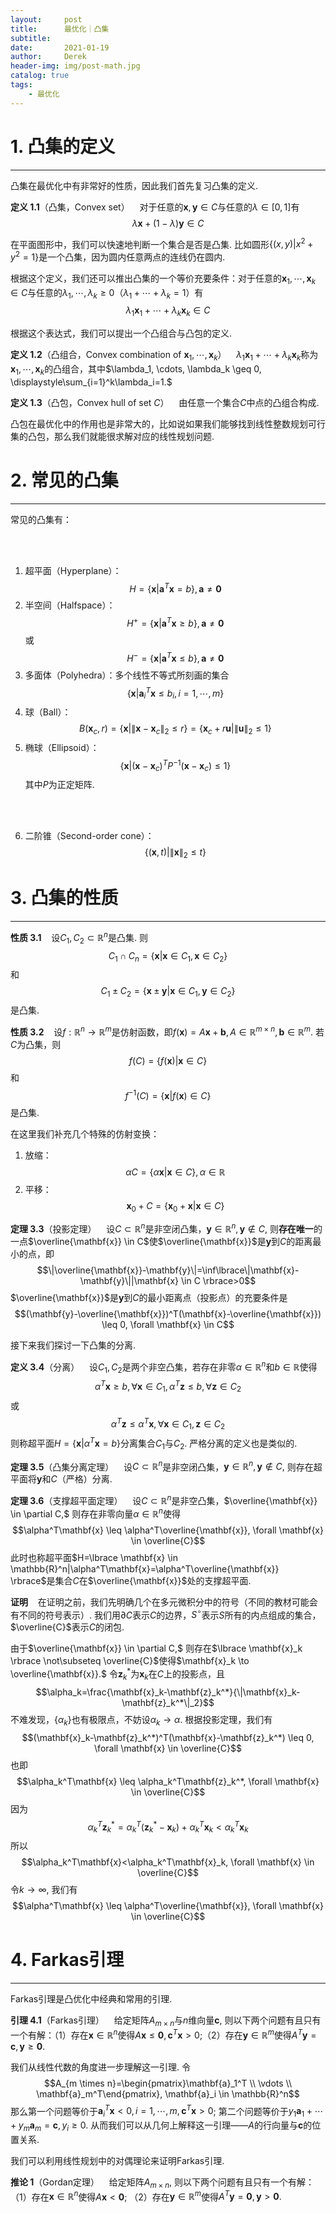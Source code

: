 ```yaml
---
layout:     post
title:      最优化｜凸集
subtitle:   
date:       2021-01-19
author:     Derek
header-img: img/post-math.jpg
catalog: true
tags:
    - 最优化
---
```


# 1. 凸集的定义
***

凸集在最优化中有非常好的性质，因此我们首先复习凸集的定义.

<b>定义 1.1</b>（凸集，Convex set）&nbsp;&nbsp;&nbsp; 对于任意的$\mathbf{x}, \mathbf{y} \in C$与任意的$\lambda \in [0, 1]$有$$\lambda \mathbf{x}+(1-\lambda)\mathbf{y} \in C$$

在平面图形中，我们可以快速地判断一个集合是否是凸集. 比如圆形$\lbrace (x, y)|x^2+y^2=1 \rbrace$是一个凸集，因为圆内任意两点的连线仍在圆内.

根据这个定义，我们还可以推出凸集的一个等价充要条件：对于任意的$\mathbf{x}_1, \cdots, \mathbf{x}_k \in C$与任意的$\lambda_1, \cdots, \lambda_k \geq 0$（$\lambda_1+\cdots+\lambda_k=1$）有$$\lambda_1\mathbf{x}_1+\cdots+\lambda_k\mathbf{x}_k \in C$$

根据这个表达式，我们可以提出一个凸组合与凸包的定义.

<body>

<p>

<b>定义 1.2</b>（凸组合，Convex combination of $\mathbf{x}_1, \cdots, \mathbf{x}_k$）&nbsp;&nbsp;&nbsp; $\lambda_1\mathbf{x}_1+\cdots+\lambda_k\mathbf{x}_k$称为$\mathbf{x}_1, \cdots, \mathbf{x}_k$的凸组合，其中$\lambda_1, \cdots, \lambda_k \geq 0, \displaystyle\sum_{i=1}^k\lambda_i=1.$

</p>

</body>

<b>定义 1.3</b>（凸包，Convex hull of set $C$）&nbsp;&nbsp;&nbsp; 由任意一个集合$C$中点的凸组合构成.

凸包在最优化中的作用也是非常大的，比如说如果我们能够找到线性整数规划可行集的凸包，那么我们就能很求解对应的线性规划问题.

# 2. 常见的凸集

***

<body>

<p>

常见的凸集有：

<br>

<br>

1. 超平面（Hyperplane）：$$H=\lbrace \mathbf{x}|\mathbf{a}^T\mathbf{x}=b \rbrace, \mathbf{a} \neq \mathbf{0}$$
2. 半空间（Halfspace）：$$H^+=\lbrace \mathbf{x}|\mathbf{a}^T\mathbf{x} \geq b \rbrace, \mathbf{a} \neq \mathbf{0}$$或$$H^-=\lbrace \mathbf{x}|\mathbf{a}^T\mathbf{x} \leq b \rbrace, \mathbf{a} \neq \mathbf{0}$$
3. 多面体（Polyhedra）：多个线性不等式所刻画的集合$$\lbrace \mathbf{x}|\mathbf{a}_i^T\mathbf{x} \leq b_i, i=1, \cdots, m \rbrace$$
4. 球（Ball）：$$B(\mathbf{x}_c, r)=\lbrace \mathbf{x}| \|\mathbf{x}-\mathbf{x}_c\|_2 \leq r \rbrace=\lbrace \mathbf{x}_c+r\mathbf{u}| \|\mathbf{u}\|_2 \leq 1 \rbrace$$
5. 椭球（Ellipsoid）：$$\lbrace \mathbf{x}|(\mathbf{x}-\mathbf{x}_c)^TP^{-1}(\mathbf{x}-\mathbf{x}_c) \leq 1 \rbrace$$其中$P$为正定矩阵.

<br>

<br>

6. 二阶锥（Second-order cone）：$$\lbrace (\mathbf{x}, t)|\|\mathbf{x}\|_2 \leq t \rbrace$$

</p>

</body>

# 3. 凸集的性质

***

<b>性质 3.1</b>&nbsp;&nbsp;&nbsp; 设$C_1, C_2 \subset \mathbb{R}^n$是凸集. 则$$C_1 \cap C_n=\lbrace \mathbf{x}|\mathbf{x} \in C_1, \mathbf{x} \in C_2 \rbrace$$和$$C_1 \pm C_2=\lbrace \mathbf{x} \pm \mathbf{y}|\mathbf{x} \in C_1, \mathbf{y} \in C_2 \rbrace$$是凸集.

<b>性质 3.2</b>&nbsp;&nbsp;&nbsp; 设$f: \mathbb{R}^n \to \mathbb{R}^m$是仿射函数，即$f(\mathbf{x})=A\mathbf{x}+\mathbf{b}, A \in \mathbb{R}^{m \times n}, \mathbf{b} \in \mathbb{R}^m.$ 若$C$为凸集，则$$f(C)=\lbrace f(\mathbf{x})|\mathbf{x} \in C \rbrace$$和$$f^{-1}(C)=\lbrace \mathbf{x}|f(\mathbf{x}) \in C \rbrace$$是凸集.

在这里我们补充几个特殊的仿射变换：

1. 放缩：$$\alpha C=\lbrace \alpha\mathbf{x}|\mathbf{x} \in C \rbrace, \alpha \in \mathbb{R}$$
2. 平移：$$\mathbf{x}_0+C=\lbrace\mathbf{x}_0+\mathbf{x}|\mathbf{x} \in C\rbrace$$

<body>

<p>

<b>定理 3.3</b>（投影定理）&nbsp;&nbsp;&nbsp; 设$C \subset \mathbb{R}^n$是非空闭凸集，$\mathbf{y} \in \mathbb{R}^n, \mathbf{y} \notin C,$ 则<b>存在唯一</b>的一点$\overline{\mathbf{x}} \in C$使$\overline{\mathbf{x}}$是$\mathbf{y}$到$C$的距离最小的点，即$$\|\overline{\mathbf{x}}-\mathbf{y}\|=\inf\lbrace\|\mathbf{x}-\mathbf{y}\||\mathbf{x} \in C \rbrace>0$$$\overline{\mathbf{x}}$是$\mathbf{y}$到$C$的最小距离点（投影点）的充要条件是$$(\mathbf{y}-\overline{\mathbf{x}})^T(\mathbf{x}-\overline{\mathbf{x}}) \leq 0, \forall \mathbf{x} \in C$$

</p>

</body>

接下来我们探讨一下凸集的分离.

<b>定义 3.4</b>（分离）&nbsp;&nbsp;&nbsp; 设$C_1, C_2$是两个非空凸集，若存在非零$\alpha \in \mathbb{R}^n$和$b \in \mathbb{R}$使得$$\alpha^T\mathbf{x} \geq b, \forall \mathbf{x} \in C_1, \alpha^T\mathbf{z} \leq b, \forall \mathbf{z} \in C_2$$或$$\alpha^T\mathbf{z} \leq \alpha^T\mathbf{x}, \forall \mathbf{x} \in C_1, \mathbf{z} \in C_2$$则称超平面$H=\lbrace \mathbf{x}|\alpha^T\mathbf{x}=b \rbrace$分离集合$C_1$与$C_2.$ 严格分离的定义也是类似的.

<b>定理 3.5</b>（凸集分离定理）&nbsp;&nbsp;&nbsp; 设$C \subset \mathbb{R}^n$是非空闭凸集，$\mathbf{y}\in\mathbb{R}^n, \mathbf{y}\notin C,$ 则存在超平面将$\mathbf{y}$和$C$（严格）分离.

<b>定理 3.6</b>（支撑超平面定理）&nbsp;&nbsp;&nbsp; 设$C \subset \mathbb{R}^n$是非空凸集，$\overline{\mathbf{x}} \in \partial C,$ 则存在非零向量$\alpha \in \mathbb{R}^n$使得$$\alpha^T\mathbf{x} \leq \alpha^T\overline{\mathbf{x}}, \forall \mathbf{x} \in \overline{C}$$此时也称超平面$H=\lbrace \mathbf{x} \in \mathbb{R}^n|\alpha^T\mathbf{x}=\alpha^T\overline{\mathbf{x}} \rbrace$是集合$C$在$\overline{\mathbf{x}}$处的支撑超平面.

<b>证明</b>&nbsp;&nbsp;&nbsp; 在证明之前，我们先明确几个在多元微积分中的符号（不同的教材可能会有不同的符号表示）. 我们用$\partial C$表示$C$的边界，$S^\circ$表示$S$所有的内点组成的集合，$\overline{C}$表示$C$的闭包.

<body>

<p>

由于$\overline{\mathbf{x}} \in \partial C,$ 则存在$\lbrace \mathbf{x}_k \rbrace \not\subseteq \overline{C}$使得$\mathbf{x}_k \to \overline{\mathbf{x}}.$ 令$\mathbf{z}_k^*$为$\mathbf{x}_k$在$C$上的投影点，且$$\alpha_k=\frac{\mathbf{x}_k-\mathbf{z}_k^*}{\|\mathbf{x}_k-\mathbf{z}_k^*\|_2}$$不难发现，$\lbrace \alpha_k \rbrace$也有极限点，不妨设$\alpha_k \to \alpha.$ 根据投影定理，我们有$$(\mathbf{x}_k-\mathbf{z}_k^*)^T(\mathbf{x}-\mathbf{z}_k^*) \leq 0, \forall \mathbf{x} \in \overline{C}$$也即$$\alpha_k^T\mathbf{x} \leq \alpha_k^T\mathbf{z}_k^*, \forall \mathbf{x} \in \overline{C}$$因为$$\alpha_k^T\mathbf{z}_k^*=\alpha_k^T(\mathbf{z}_k^*-\mathbf{x}_k)+\alpha_k^T\mathbf{x}_k<\alpha_k^T\mathbf{x}_k$$所以$$\alpha_k^T\mathbf{x}<\alpha_k^T\mathbf{x}_k, \forall \mathbf{x} \in \overline{C}$$令$k \to \infty,$ 我们有$$\alpha^T\mathbf{x} \leq \alpha^T\overline{\mathbf{x}}, \forall \mathbf{x} \in \overline{C}$$

</p>

</body>

# 4. Farkas引理

***

Farkas引理是凸优化中经典和常用的引理.

<b>引理 4.1</b>（Farkas引理）&nbsp;&nbsp;&nbsp; 给定矩阵$A_{m \times n}$与$n$维向量$\mathbf{c},$ 则以下两个问题有且只有一个有解：（1）存在$\mathbf{x} \in \mathbb{R}^n$使得$A\mathbf{x} \leq \mathbf{0}, \mathbf{c}^T\mathbf{x}>0$;（2）存在$\mathbf{y} \in \mathbb{R}^m$使得$A^T\mathbf{y}=\mathbf{c}, \mathbf{y} \geq \mathbf{0}.$

<body>

<p>

我们从线性代数的角度进一步理解这一引理. 令$$A_{m \times n}=\begin{pmatrix}\mathbf{a}_1^T \\ \vdots \\ \mathbf{a}_m^T\end{pmatrix}, \mathbf{a}_i \in \mathbb{R}^n$$ 那么第一个问题等价于$\mathbf{a}_i^T\mathbf{x}<0, i=1, \cdots, m, \mathbf{c}^T\mathbf{x}>0$; 第二个问题等价于$y_1\mathbf{a}_1+\cdots+y_m\mathbf{a}_m=\mathbf{c}, y_i\geq0.$ 从而我们可以从几何上解释这一引理——$A$的行向量与$\mathbf{c}$的位置关系.

</p>

</body>

我们可以利用线性规划中的对偶理论来证明Farkas引理.

<b>推论 1</b>（Gordan定理）&nbsp;&nbsp;&nbsp; 给定矩阵$A_{m \times n},$ 则以下两个问题有且只有一个有解：（1）存在$\mathbf{x} \in \mathbb{R}^n$使得$A\mathbf{x}<\mathbf{0}$; （2）存在$\mathbf{y} \in \mathbb{R}^m$使得$A^T\mathbf{y}=\mathbf{0}, \mathbf{y}>\mathbf{0}.$

